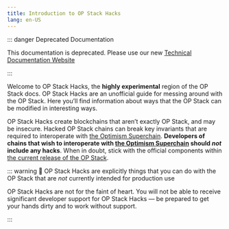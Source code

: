 ```yaml
---
title: Introduction to OP Stack Hacks
lang: en-US
---
```


::: danger Deprecated Documentation

This documentation is deprecated. Please use our new [Technical Documentation Website](https://docs.optimism.io/stack/getting-started)

:::

Welcome to OP Stack Hacks, the **highly experimental** region of the OP Stack docs. OP Stack Hacks are an unofficial guide for messing around with the OP Stack. Here you’ll find information about ways that the OP Stack can be modified in interesting ways.

OP Stack Hacks create blockchains that aren’t exactly OP Stack, and may be insecure. Hacked OP Stack chains can break key invariants that are required to interoperate with [the Optimism Superchain](../understand/explainer.md). **Developers of chains that wish to interoperate with [the Optimism Superchain](../understand/explainer.md) should *not* include any hacks**. When in doubt, stick with the official components within [the current release of the OP Stack](../releases/README.md#current-release).

::: warning 🚧 OP Stack Hacks are explicitly things that you can do with the OP Stack that are *not* currently intended for production use

OP Stack Hacks are not for the faint of heart. You will not be able to receive significant developer support for OP Stack Hacks — be prepared to get your hands dirty and to work without support.

:::
